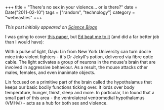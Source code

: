 +++
title = "There's no sex in your violence... or is there?"
date = Date("2011-02-10")
tags = ["random", "technology"]
category = "webeasties"
+++

_This post initially appeared on [Science Blogs](http://scienceblogs.com/webeasties)_

I was going to cover [this paper](http://www.nature.com/nature/journal/v470/n7333/abstract/nature09736.html), but [Ed beat me to it](http://blogs.discovermagazine.com/notrocketscience/2011/02/09/shedding-light-on-sex-and-violence-in-the-brain/) (and did a far better job than I would have):

With a pulse of light, Dayu Lin from New York University can turn docile mice into violent fighters - it's Dr Jekyll's potion, delivered via fibre optic cable. The light activates a group of neurons in the mouse's brain that are involved in aggressive behaviour. As a result, the mouse attacks other males, females, and even inanimate objects.

Lin focused on a primitive part of the brain called the hypothalamus that keeps our basic bodily functions ticking over. It lords over body temperature, hunger, thirst, sleep and more. In particular, Lin found that a small part of this area - the ventrolateral ventromedial hypothalamus (VMHvl) - acts as a hub for both sex and violence.

